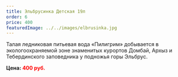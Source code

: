 ```yaml
---
title: Эльбрусинка Детская 19л
order: 6
price: 400
featuredImage: ../../images/elbrusinka.jpg
---
```


Талая ледниковая питьевая вода «Пилигрим» добывается в экологоохраняемой зоне знаменитых курортов Домбай, Архыз и Тебердинского заповедника у подножья горы Эльбрус.

**Цена: <span style="color:red">400 руб.</span>**
